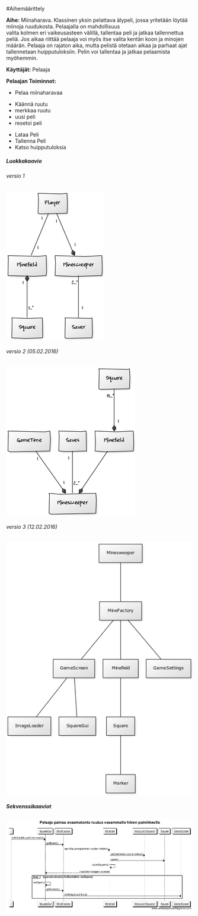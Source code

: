 #Aihemäärittely

**Aihe:** Miinaharava. Klassinen yksin pelattava älypeli, jossa yritetään löytää miinoja ruudukosta. Pelaajalla on mahdollisuus  
valita kolmen eri vaikeusasteen välillä, tallentaa peli ja jatkaa tallennettua peliä. Jos aikaa riittää pelaaja voi myös itse valita
kentän koon ja minojen määrän. Pelaaja on rajaton aika, mutta pelistä otetaan aikaa ja parhaat ajat tallennetaan huipputuloksiin. Pelin
voi tallentaa ja jatkaa pelaamista myöhemmin.

**Käyttäjät:** Pelaaja

**Pelaajan Toiminnot:**  
- Pelaa miinaharavaa
 * Käännä ruutu
 * merkkaa ruutu
 * uusi peli
 * resetoi peli
- Lataa Peli
- Tallenna Peli
- Katso huipputuloksia

##### Luokkakaavio
###### versio 1
![Luokkakaavio](/dokumentointi/luokkakaavio.png)

###### versio 2 (05.02.2016)
![Luokkakaavio versio 2](/dokumentointi/luokkakaavio2.png)

###### versio 3 (12.02.2016)
![Luokkakaavio versio 3](/dokumentointi/luokkakaavio3.png)

##### Sekvenssikaaviot
![Sekvenssikaavio tapahtumasta pelaaja painaa avaamatonta ruutua vasemmalla hiiren painikkeella](/dokumentointi/sekvenssikaavio1.png)
